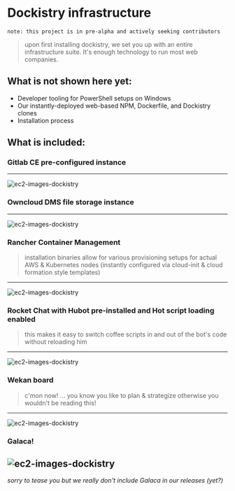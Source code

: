 # Dockistry infrastructure

`note: this project is in pre-alpha and actively seeking contributors`

> upon first installing dockistry, we set you up with an entire infrastructure suite.  It's enough technology to run most web companies.

## What is not shown here yet:

- Developer tooling for PowerShell setups on Windows 
- Our instantly-deployed web-based NPM, Dockerfile, and Dockistry clones 
- Installation process

## What is included:

### Gitlab CE pre-configured instance
--------
![ec2-images-dockistry](http://pterops.com.s3.amazonaws.com/screen-dockistry/dockistry-gitlab-ce.gif)

### Owncloud DMS file storage instance
--------
![ec2-images-dockistry](http://pterops.com.s3.amazonaws.com/screen-dockistry/dockistry-owncloud.gif)

### Rancher Container Management

> installation binaries allow for various provisioning setups for actual AWS & Kubernetes nodes (instantly configured via cloud-init & cloud formation style templates)

--------
![ec2-images-dockistry](http://pterops.com.s3.amazonaws.com/screen-dockistry/dockistry-rancher.gif)

### Rocket Chat with Hubot pre-installed and Hot script loading enabled
> this makes it easy to switch coffee scripts in and out of the bot's code without reloading him

--------
![ec2-images-dockistry](http://pterops.com.s3.amazonaws.com/screen-dockistry/dockistry-rocket.gif)

### Wekan board 
> c'mon now! ... you know you like to plan & strategize otherwise you wouldn't be reading this!

--------
![ec2-images-dockistry](http://pterops.com.s3.amazonaws.com/screen-dockistry/dockistry-wekan.gif)


### Galaca!
![ec2-images-dockistry](http://pterops.com.s3.amazonaws.com/screen-dockistry/galaca.gif)
--------
*sorry to tease you but we really don't include Galaca in our releases (yet?)*
